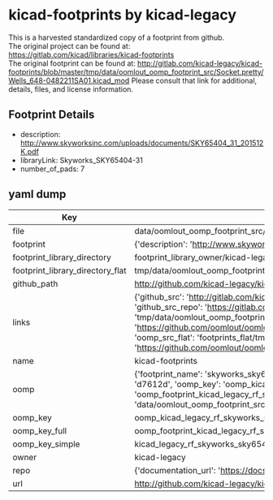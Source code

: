 # kicad-footprints by kicad-legacy  
This is a harvested standardized copy of a footprint from github.  
The original project can be found at:  
https://gitlab.com/kicad/libraries/kicad-footprints  
The original footprint can be found at:
http://gitlab.com/kicad-legacy/kicad-footprints/blob/master/tmp/data/oomlout_oomp_footprint_src/Socket.pretty/Wells_648-0482211SA01.kicad_mod
Please consult that link for additional, details, files, and license information.  
## Footprint Details
* description: http://www.skyworksinc.com/uploads/documents/SKY65404_31_201512K.pdf  
* libraryLink: Skyworks_SKY65404-31  
* number_of_pads: 7  
## yaml dump  
| Key | Value |  
| --- | --- |  
| file | data/oomlout_oomp_footprint_src/kicad-footprints/RF.pretty/Skyworks_SKY65404-31.kicad_mod |  
| footprint | {'description': 'http://www.skyworksinc.com/uploads/documents/SKY65404_31_201512K.pdf', 'libraryLink': 'Skyworks_SKY65404-31', 'number_of_pads': 7} |  
| footprint_library_directory | footprint_library_owner/kicad-legacy_kicad-footprints |  
| footprint_library_directory_flat | tmp/data/oomlout_oomp_footprint_src/footprints_flat/kicad_legacy_rf_skyworks_sky65404_31/working |  
| github_path | http://github.com/kicad-legacy/kicad-footprints/blob/master/tmp/data/oomlout_oomp_footprint_src/RF.pretty/Skyworks_SKY65404-31.kicad_mod |  
| links | {'github_src': 'http://gitlab.com/kicad-legacy/kicad-footprints/blob/master/tmp/data/oomlout_oomp_footprint_src/Socket.pretty/Wells_648-0482211SA01.kicad_mod', 'github_src_repo': 'https://gitlab.com/kicad/libraries/kicad-footprints', 'oomp_bot': 'tmp/data/oomlout_oomp_footprint_src/footprints/kicad_legacy_rf_skyworks_sky65404_31/working', 'oomp_bot_github': 'https://github.com/oomlout/oomlout_oomp_footprint_bot/tree/main/tmp/data/oomlout_oomp_footprint_src/footprints/kicad_legacy_rf_skyworks_sky65404_31/working', 'oomp_src_flat': 'footprints_flat/tmp/data/oomlout_oomp_footprint_src/footprints_flat/kicad_legacy_rf_skyworks_sky65404_31/working', 'oomp_src_flat_github': 'https://github.com/oomlout/oomlout_oomp_footprint_src/tree/main/tmp/data/oomlout_oomp_footprint_src/footprints_flat/kicad_legacy_rf_skyworks_sky65404_31/working'} |  
| name | kicad-footprints |  
| oomp | {'footprint_name': 'skyworks_sky65404_31', 'library_name': 'rf', 'md5': 'd7612d29a1da71ece5dac3918bcfcc4d', 'md5_10': 'd7612d29a1', 'md5_5': 'd7612', 'md5_6': 'd7612d', 'oomp_key': 'oomp_kicad_legacy_rf_skyworks_sky65404_31', 'oomp_key_extra': 'oomp_footprint_kicad_legacy_rf_skyworks_sky65404_31', 'oomp_key_full': 'oomp_footprint_kicad_legacy_rf_skyworks_sky65404_31_d7612d', 'oomp_key_simple': 'kicad_legacy_rf_skyworks_sky65404_31', 'original_filename': 'data/oomlout_oomp_footprint_src/kicad-footprints/RF.pretty/Skyworks_SKY65404-31.kicad_mod', 'owner_name': 'kicad_legacy'} |  
| oomp_key | oomp_kicad_legacy_rf_skyworks_sky65404_31 |  
| oomp_key_full | oomp_footprint_kicad_legacy_rf_skyworks_sky65404_31 |  
| oomp_key_simple | kicad_legacy_rf_skyworks_sky65404_31 |  
| owner | kicad-legacy |  
| repo | {'documentation_url': 'https://docs.github.com/rest/repos/repos#get-a-repository', 'message': 'Not Found'} |  
| url | http://github.com/kicad-legacy/kicad-footprints |  

